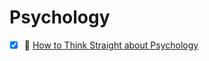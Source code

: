# Psychology

- [x] 📘 [How to Think Straight about Psychology](https://www.goodreads.com/book/show/41749.How_to_Think_Straight_about_Psychology)
